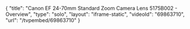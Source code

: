 {
    "title": "Canon EF 24-70mm Standard Zoom Camera Lens 5175B002 - Overview",
    "type": "solo",
    "layout": "iframe-static",
    "videoId": "69863710",
    "url": "\/tvpembed\/69863710"
}